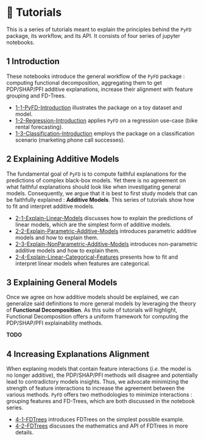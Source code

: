 # 🧠 Tutorials

This is a series of tutorials meant to explain the principles behind the `PyFD` package, its workflow, and its API.
It consists of four series of jupyter notebooks.

## 1 Introduction
These notebooks introduce the general workflow of the `PyFD` package : computing functional decomposition, aggregating them to
get PDP/SHAP/PFI additive explanations, increase their alignment with feature grouping and FD-Trees.
- [1-1-PyFD-Introduction](https://github.com/gablabc/PyFD/blob/master/tutorials/1-1-PyFD-Introduction.ipynb) illustrates the package on a toy dataset and model.
- [1-2-Regression-Introduction](https://github.com/gablabc/PyFD/blob/master/tutorials/1-2-Regression-Introduction.ipynb) applies `PyFD` on a regression use-case (bike rental forecasting).
- [1-3-Classification-Introduction](https://github.com/gablabc/PyFD/blob/master/tutorials/1-3-Classification-Introduction.ipynb) employs the package on a classification scenario (marketing phone call successes).

## 2 Explaining Additive Models
The fundamental goal of `PyFD` is to compute faithful explanations for the predictions of complex black-box models. Yet there is no agreement on what faithful explanations
should look like when investigating general models. Consequently, we argue that it is best to first study models that can be faithfully explained : **Additive Models**. 
This series of tutorials show how to fit and interpret additive models. 

- [2-1-Explain-Linear-Models](https://github.com/gablabc/PyFD/blob/master/tutorials/2-1-Explain-Linear-Models.ipynb) discusses how to explain the predictions of linear models, 
which are the simplest form of additive models.
- [2-2-Explain-Parametric-Additive-Models](https://github.com/gablabc/PyFD/blob/master/tutorials/2-2-Explain-Parametric-Additive-Models.ipynb) introduces parametric additive models and how to explain them.
- [2-3-Explain-NonParametric-Additive-Models](https://github.com/gablabc/PyFD/blob/master/tutorials/2-3-Explain-NonParametric-Additive-Models.ipynb) introduces non-parametric additive models and how to explain them.
- [2-4-Explain-Linear-Categorical-Features](https://github.com/gablabc/PyFD/blob/master/tutorials/2-4-Explain-Linear-Categorical-Features.ipynb) presents how to fit and interpret linear models when features are categorical.

## 3 Explaining General Models 
Once we agree on how additive models should be explained, we can generalize said definitions to more general models by leveraging the theory of **Functional Decomposition**. 
As this suite of tutorials will highlight, Functional Decomposition offers a uniform framework for computing the PDP/SHAP/PFI explainability methods.

**TODO**

## 4 Increasing Explanations Alignment
When explaning models that contain feature interactions (*i.e.* the model is no longer additive), the PDP/SHAP/PFI methods will disagree and potentially lead to contradictory
models insights. Thus, we advocate minimizing the strength of feature interactions to increase the agreement between the various methods. `PyFD` offers two methodologies
to minimize interactions : grouping features and FD-Trees, which are both discussed in the notebook series.

- [4-1-FDTrees](https://github.com/gablabc/PyFD/blob/master/tutorials/4-1-FDTrees.ipynb) introduces FDTrees on the simplest possible example.
- [4-2-FDTrees](https://github.com/gablabc/PyFD/blob/master/tutorials/4-2-FDTrees.ipynb) discusses the mathematics and API of FDTrees in more details. 
